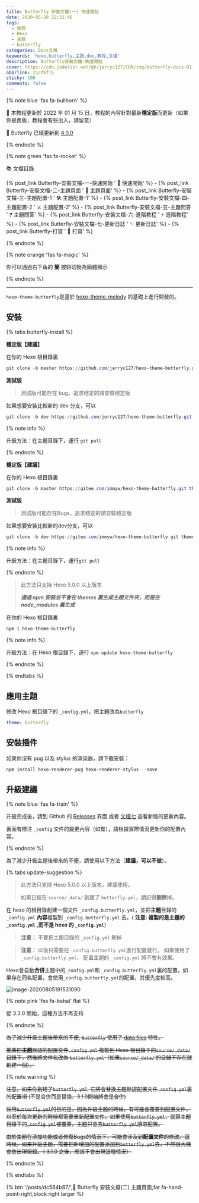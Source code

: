 ```yaml
---
title: Butterfly 安裝文檔(一) 快速開始
date: 2020-05-28 22:31:46
tags:
  - 教程
  - Hexo
  - 主題
  - butterfly
categories: Docs文檔
keywords: 'hexo,butterfly,主題,doc,教程,文檔'
description: Butterfly安裝文檔-快速開始
cover: https://cdn.jsdelivr.net/gh/jerryc127/CDN/img/butterfly-docs-01-cover.png
abbrlink: 21cfbf15
sticky: 100
comments: false
---
```


{% note blue 'fas fa-bullhorn' %}

 📖  本教程更新於 2022 年 01 月 15 日，教程的內容針對最新**穩定版**而更新（如果你是舊版，教程會有些出入，請留意）

 🦋  Butterfly 已經更新到 [4.0.0](https://github.com/jerryc127/hexo-theme-butterfly/releases/tag/4.0.0)

{% endnote %}

{% note green 'fas fa-rocket' %}

 📚  文檔目錄

{% post_link Butterfly-安裝文檔-一-快速開始 ' 🚀 快速開始' %} - {% post_link Butterfly-安裝文檔-二-主題頁面 ' 📑 主題頁面' %} - {% post_link Butterfly-安裝文檔-三-主題配置-1 ' 🛠 主題配置-1' %} - {% post_link Butterfly-安裝文檔-四-主題配置-2 ' ⚔️ 主題配置-2' %} - {% post_link Butterfly-安裝文檔-五-主題問答 ' ❓ 主題問答' %} - {% post_link Butterfly-安裝文檔-六-進階教程 ' ⚡️ 進階教程' %} - {% post_link Butterfly-安裝文檔-七-更新日誌 ' ✨ 更新日誌' %} - {% post_link Butterfly-打賞 ' 🤞 打賞' %}

{% endnote %}

{% note orange 'fas fa-magic' %}

你可以通過右下角的 **簡** 按鈕切換為簡體顯示 

{% endnote %}

***

`hexo-theme-butterfly`是基於 [hexo-theme-melody](https://github.com/Molunerfinn/hexo-theme-melody) 的基礎上進行開發的。

## 安裝

{% tabs butterfly-install %}

<!-- tab Git安裝 (Github) @fab fa-github-square -->

**穩定版【建議】**

在你的 Hexo 根目錄裏

```powershell
git clone -b master https://github.com/jerryc127/hexo-theme-butterfly.git themes/butterfly
```

**測試版**

> 測試版可能存在 bug，追求穩定的請安裝穩定版

如果想要安裝比較新的 dev 分支，可以

```powershell
git clone -b dev https://github.com/jerryc127/hexo-theme-butterfly.git themes/butterfly
```

{% note info %}

升級方法：在主題目錄下，運行 `git pull`

{% endnote %}

<!-- endtab -->



<!-- tab Git安裝 (Gitee) @fab fa-git-square -->

**穩定版【建議】**

在你的 Hexo 根目錄裏

```powershell
git clone -b master https://gitee.com/immyw/hexo-theme-butterfly.git themes/butterfly
```

**測試版**

> 測試版可能存在Bugs，追求穩定的請安裝穩定版

如果想要安裝比較新的dev分支，可以

```powershell
git clone -b dev https://gitee.com/immyw/hexo-theme-butterfly.git themes/butterfly
```

{% note info %}

升級方法：在主題目錄下，運行`git pull`

{% endnote %}

<!-- endtab -->



<!-- tab npm安裝@fab fa-npm -->

> 此方法只支持 Hexo 5.0.0 以上版本
>
> ***通過 npm 安裝並不會在 themes 裏生成主題文件夾，而是在 node_modules 裏生成***

在你的 Hexo 根目錄裏

```powershell
npm i hexo-theme-butterfly
```

{% note info %}

升級方法：在 Hexo 根目錄下，運行 `npm update hexo-theme-butterfly`

{% endnote %}

<!-- endtab -->

{% endtabs %}

## 應用主題

修改 Hexo 根目錄下的 `_config.yml`，把主題改為`butterfly`

```yaml
theme: butterfly
```

## 安裝插件

如果你沒有 pug 以及 stylus 的渲染器，請下載安裝：

```powershell
npm install hexo-renderer-pug hexo-renderer-stylus --save
```

## 升級建議

{% note blue 'fas fa-train' %}

升級完成後，請到 Github 的 [Releases](https://github.com/jerryc127/hexo-theme-butterfly/releases) 界面 或者 [文檔七](https://butterfly.js.org/posts/198a4240/) 查看新版的更新內容。

裏面有標注  `_config` 文件的變更內容（如有），請根據實際情況更新你的配置內容。

{% endnote %}

為了減少升級主題後帶來的不便，請使用以下方法（**建議，可以不做**）。

{% tabs update-suggestion %}

<!-- tab _config.butterfly.yml -->

> 此方法只支持 Hexo 5.0.0 以上版本，建議使用。
>
> 如果已經在 `source/_data/` 創建了 `butterfly.yml`，請記得**刪除**掉。

在 hexo 的根目錄創建一個文件 `_config.butterfly.yml`，並把**主題**目錄的 `_config.yml` **內容**複製到 `_config.butterfly.yml` 去。( **注意: 複製的是主題的 `_config.yml` ,而不是 hexo 的 `_config.yml`**)

> **注意：** 不要把主題目錄的 `_config.yml` 刪掉

> **注意：** 以後只需要在 `_config.butterfly.yml`進行配置就行。
> 如果使用了 `_config.butterfly.yml`， 配置主題的 `_config.yml` 將不會有效果。

Hexo會自動**合併**主題中的`_config.yml`和 `_config.butterfly.yml`裏的配置，如果存在同名配置，會使用`_config.butterfly.yml`的配置，其優先度較高。

![image-20200805191531090](https://cdn.jsdelivr.net/gh/jerryc127/CDN/img/butterfly-docs-install-suggestion-1.png)

<!-- endtab -->

<!-- tab butterfly.yml【已棄用】 -->

{% note pink 'fas fa-bahai' flat %}

從 3.3.0 開始，這種方法不再支持

{% endnote %}

~~為了減少升級主題後帶來的不便, `Butterfly` 使用了 [data files](https://hexo.io/docs/data-files.html) 特性。~~

~~推薦把**主題**默認的配置文件`_config.yml` 複製到 Hexo 根目錄下的`source/_data/` 目錄下，然後將文件名改為 `butterfly.yml`（如果`source/_data/` 的目錄不存在就創建一個）。~~

{% note warning %}

~~注意，如果你創建了`butterfly.yml`, 它將會替換主題默認配置文件`_config.yml`裏的配置項 (~~不是合併而是替換~~，3.1.0開始將會是合併)~~

~~採用`butterfly.yml`的目的是，因為升級主題的時候，有可能會覆蓋到配置文件，以至於每次更新的時候都需要重新配置文件。如果使用`butterfly.yml`，就算主題目錄下的`_config.yml`被覆蓋，主題只會去`butterfly.yml`讀取配置。~~

~~由於主題在添加功能或者修復Bugs的情況下，可能會涉及到**配置文件**的修改。這時候，如果升級主題，需要把新增加的配置添加到`butterfly.yml`去，不然很大機會會出現報錯。（ 3.1.0 之後，應該不會出現這種情況）~~

{% endnote %}

<!-- endtab -->

{% endtabs %}



{% btn '/posts/dc584b87/',📑 Butterfly 安裝文檔(二) 主題頁面,far fa-hand-point-right,block right larger %}
